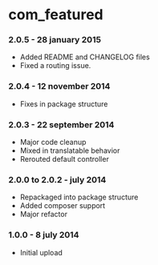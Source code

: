 # com_featured### 2.0.5 - 28 january 2015* Added README and CHANGELOG files* Fixed a routing issue.### 2.0.4 - 12 november 2014* Fixes in package structure### 2.0.3 - 22 september 2014* Major code cleanup* Mixed in translatable behavior* Rerouted default controller### 2.0.0 to 2.0.2 - july 2014* Repackaged into package structure* Added composer support* Major refactor### 1.0.0 - 8 july 2014* Initial upload